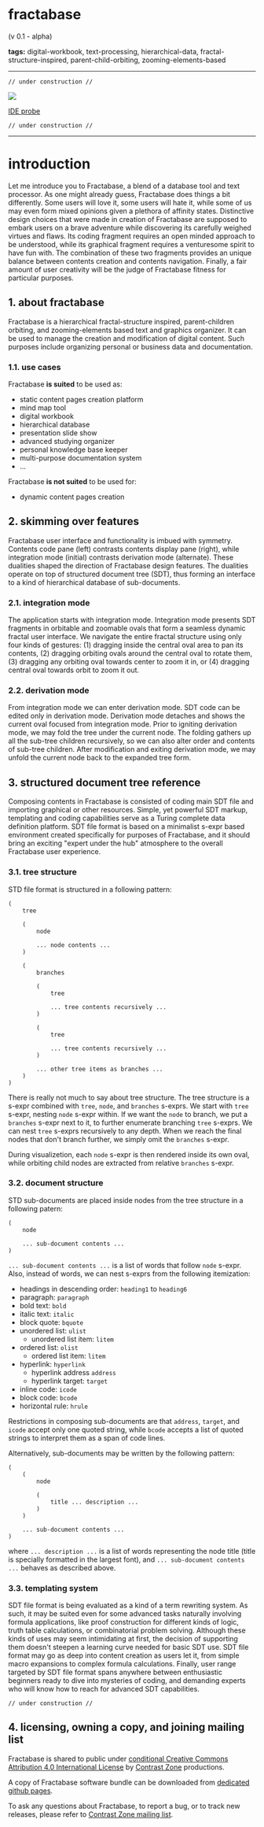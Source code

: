 # fractabase

(v 0.1 - alpha)

**tags:** digital-workbook, text-processing, hierarchical-data, fractal-structure-inspired, parent-child-orbiting, zooming-elements-based

- - -

    // under construction //
        
![](media/ssh.png)

[IDE probe](https://contrast-zone.github.io/fractabase/index.html)

    // under construction //

- - -

# introduction

Let me introduce you to Fractabase, a blend of a database tool and text processor. As one might already guess, Fractabase does things a bit differently. Some users will love it, some users will hate it, while some of us may even form mixed opinions given a plethora of affinity states. Distinctive design choices that were made in creation of Fractabase are supposed to embark users on a brave adventure while discovering its carefully weighed virtues and flaws. Its coding fragment requires an open minded approach to be understood, while its graphical fragment requires a venturesome spirit to have fun with. The combination of these two fragments provides an unique balance between contents creation and contents navigation. Finally, a fair amount of user creativity will be the judge of Fractabase fitness for particular purposes.

## 1. about fractabase

Fractabase is a hierarchical fractal-structure inspired, parent-children orbiting, and zooming-elements based text and graphics organizer. It can be used to manage the creation and modification of digital content. Such purposes include organizing personal or business data and documentation.

### 1.1. use cases

Fractabase **is suited** to be used as:

- static content pages creation platform
- mind map tool
- digital workbook
- hierarchical database
- presentation slide show
- advanced studying organizer
- personal knowledge base keeper
- multi-purpose documentation system
- ...

Fractabase **is not suited** to be used for:

- dynamic content pages creation

## 2. skimming over features

Fractabase user interface and functionality is imbued with symmetry. Contents code pane (left) contrasts contents display pane (right), while integration mode (initial) contrasts derivation mode (alternate). These dualities shaped the direction of Fractabase design features. The dualities operate on top of structured document tree (SDT), thus forming an interface to a kind of hierarchical database of sub-documents.

### 2.1. integration mode

The application starts with integration mode. Integration mode presents SDT fragments in orbitable and zoomable ovals that form a seamless dynamic fractal user interface. We navigate the entire fractal structure using only four kinds of gestures: (1) dragging inside the central oval area to pan its contents, (2) dragging orbiting ovals around the central oval to rotate them, (3) dragging any orbiting oval towards center to zoom it in, or (4) dragging central oval towards orbit to zoom it out.

### 2.2. derivation mode

From integration mode we can enter derivation mode. SDT code can be edited only in derivation mode. Derivation mode detaches and shows the current oval focused from integration mode. Prior to igniting derivation mode, we may fold the tree under the current node. The folding gathers up all the sub-tree children recursively, so we can also alter order and contents of sub-tree children. After modification and exiting derivation mode, we may unfold the current node back to the expanded tree form.

## 3. structured document tree reference

Composing contents in Fractabase is consisted of coding main SDT file and importing graphical or other resources. Simple, yet powerful SDT markup, templating and coding capabilities serve as a Turing complete data definition platform. SDT file format is based on a minimalist s-expr based environment created specifically for purposes of Fractabase, and it should bring an exciting "expert under the hub" atmosphere to the overall Fractabase user experience.

### 3.1. tree structure

STD file format is structured in a following pattern:

    (
        tree
        
        (
            node
            
            ... node contents ...
        )
        
        (
            branches
            
            (
                tree
                
                ... tree contents recursively ...
            )
            
            (
                tree
                
                ... tree contents recursively ...
            )
            
            ... other tree items as branches ...
        )
    )

There is really not much to say about tree structure. The tree structure is a s-expr combined with `tree`, `node`, and `branches` s-exprs. We start with `tree` s-expr, nesting `node` s-expr within. If we want the `node` to branch, we put a `branches` s-expr next to it, to further enumerate branching `tree` s-exprs. We can nest `tree` s-exprs recursively to any depth. When we reach the final nodes that don't branch further, we simply omit the `branches` s-expr.

During visualizetion, each `node` s-expr is then rendered inside its own oval, while orbiting child nodes are extracted from relative `branches` s-expr.

### 3.2. document structure

STD sub-documents are placed inside nodes from the tree structure in a following patern:

    (
        node
        
        ... sub-document contents ...
    )

`... sub-document contents ...` is a list of words that follow `node` s-expr. Also, instead of words, we can nest s-exprs from the following itemization:

- headings in descending order: `heading1` to `heading6`
- paragraph: `paragraph`
- bold text: `bold`
- italic text: `italic`
- block quote: `bquote`
- unordered list: `ulist`
    - unordered list item: `litem`
- ordered list: `olist`
    - ordered list item: `litem`
- hyperlink: `hyperlink`
    - hyperlink address `address`
    - hyperlink target: `target`
- inline code: `icode`
- block code: `bcode`
- horizontal rule: `hrule`

Restrictions in composing sub-documents are that `address`, `target`, and `icode` accept only one quoted string, while `bcode` accepts a list of quoted strings to interpret them as a span of code lines.

Alternatively, sub-documents may be written by the following pattern:

    (
        (
            node
            
            (
                title ... description ...
            )
        )
        
        ... sub-document contents ...
    )

where `... description ...` is a list of words representing the node title (title is specially formatted in the largest font), and `... sub-document contents ...` behaves as described above.

### 3.3. templating system

SDT file format is being evaluated as a kind of a term rewriting system. As such, it may be suited even for some advanced tasks naturally involving formula applications, like proof construction for different kinds of logic, truth table calculations, or combinatorial problem solving. Although these kinds of uses may seem intimidating at first, the decision of supporting them doesn't steepen a learning curve needed for basic SDT use. SDT file format may go as deep into content creation as users let it, from simple macro expansions to complex formula calculations. Finally, user range targeted by SDT file format spans anywhere between enthusiastic beginners ready to dive into mysteries of coding, and demanding experts who will know how to reach for advanced SDT capabilities.

    // under construction //
    
## 4. licensing, owning a copy, and joining mailing list

Fractabase is shared to public under [conditional Creative Commons Attribution 4.0 International License](LICENSE) by [Contrast Zone](https://github.com/contrast-zone/) productions. 

A copy of Fractabase software bundle can be downloaded from [dedicated github pages](https://github.com/contrast-zone/fractabase/).

To ask any questions about Fractabase, to report a bug, or to track new releases, please refer to [Contrast Zone mailing list](https://groups.google.com/g/contrast-zone).
